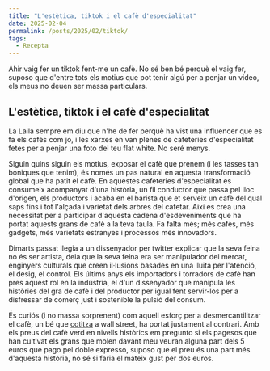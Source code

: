 ```yaml
---
title: "L'estètica, tiktok i el cafè d'especialitat"
date: 2025-02-04
permalink: /posts/2025/02/tiktok/
tags:
  - Recepta
---
```


Ahir vaig fer un tiktok fent-me un cafè. No sé ben bé perquè el vaig fer, suposo que d'entre tots els motius que pot tenir algú per a penjar un video, els meus no deuen ser massa particulars.

## L'estètica, tiktok i el cafè d'especialitat

 La Laila sempre em diu que n'he de fer perquè ha vist una influencer que es fa els cafès com jo, i les xarxes en van plenes de cafeteries d'especialitat fetes per a penjar una foto del teu flat white. No seré menys.

Siguin quins siguin els motius, exposar el cafè que prenem (i les tasses tan boniques que tenim), és només un pas natural en aquesta transformació global que ha patit el cafè. En aquestes cafeteries d'especialitat es consumeix acompanyat d'una història, un fil conductor que passa pel lloc d'origen, els productors i acaba en el barista que et serveix un cafè del qual saps fins i tot l'alçada i varietat dels arbres del cafetar. Així es crea una necessitat per a participar d'aquesta cadena d'esdeveniments que ha portat aquests grans de cafè a la teva taula. Fa falta més; més cafès, més gadgets, més varietats estranyes i processos més innovadors.

Dimarts passat llegia a un dissenyador per twitter explicar que la seva feina no és ser artista, deia que la seva feina era ser manipulador del mercat, enginyers culturals que creen il·lusions basades en una lluita per l'atenció, el desig, el control. Els últims anys els importadors i torradors de cafè han pres aquest rol en la indústria, el d'un dissenyador que manipula les històries del gra de cafè i del productor per igual fent servir-los per a disfressar de comerç just i sostenible la pulsió del consum.

És curiós (i no massa sorprenent) com aquell esforç per a desmercantilitzar el cafè, un bé que [cotitza](https://www.investing.com/commodities/us-coffee-c) a wall street, ha portat justament al contrari. Amb els preus del cafè verd en nivells històrics em pregunto si els pagesos que han cultivat els grans que molen davant meu veuran alguna part dels 5 euros que pago pel doble expresso, suposo que el preu és una part més d'aquesta història, no sé si faria el mateix gust per dos euros.

